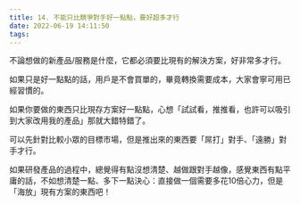 ```yaml
---
title: 14. 不能只比競爭對手好一點點，要好超多才行
date: 2022-06-19 14:11:50
tags:
---
```

不論想做的新產品/服務是什麼，它都必須要比現有的解決方案，好非常多才行。

如果只是好一點點的話，用戶是不會買單的，畢竟轉換需要成本，大家會寧可用已經習慣的。

如果你要做的東西只比現存方案好一點點，心想「試試看，推推看，也許可以吸引到大家改用我的產品」那就大錯特錯了。

可以先針對比較小眾的目標市場，但是推出來的東西要「屌打」對手、「遠勝」對手才行。

如果研發產品的過程中，總覺得有點沒想清楚、越做跟對手越像，感覺東西有點平庸的話，不如想清楚一點、多下一點決心：直接做一個需要多花10倍心力，但是「海放」現有方案的東西吧！
